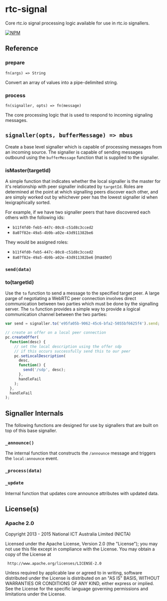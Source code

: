 # rtc-signal

Core rtc.io signal processing logic available for use in rtc.io signallers.


[![NPM](https://nodei.co/npm/rtc-signal.png)](https://nodei.co/npm/rtc-signal/)



## Reference

### prepare

```
fn(args) => String
```

Convert an array of values into a pipe-delimited string.

### process

```
fn(signaller, opts) => fn(message)
```

The core processing logic that is used to respond to incoming signaling
messages.

## `signaller(opts, bufferMessage) => mbus`

Create a base level signaller which is capable of processing
messages from an incoming source.  The signaller is capable of
sending messages outbound using the `bufferMessage` function
that is supplied to the signaller.

### isMaster(targetId)

A simple function that indicates whether the local signaller is the master
for it's relationship with peer signaller indicated by `targetId`.  Roles
are determined at the point at which signalling peers discover each other,
and are simply worked out by whichever peer has the lowest signaller id
when lexigraphically sorted.

For example, if we have two signaller peers that have discovered each
others with the following ids:

- `b11f4fd0-feb5-447c-80c8-c51d8c3cced2`
- `8a07f82e-49a5-4b9b-a02e-43d911382be6`

They would be assigned roles:

- `b11f4fd0-feb5-447c-80c8-c51d8c3cced2`
- `8a07f82e-49a5-4b9b-a02e-43d911382be6` (master)

### `send(data)`

### to(targetId)

Use the `to` function to send a message to the specified target peer.
A large parge of negotiating a WebRTC peer connection involves direct
communication between two parties which must be done by the signalling
server.  The `to` function provides a simple way to provide a logical
communication channel between the two parties:

```js
var send = signaller.to('e95fa05b-9062-45c6-bfa2-5055bf6625f4').send;

// create an offer on a local peer connection
pc.createOffer(
  function(desc) {
    // set the local description using the offer sdp
    // if this occurs successfully send this to our peer
    pc.setLocalDescription(
      desc,
      function() {
        send('/sdp', desc);
      },
      handleFail
    );
  },
  handleFail
);
```

## Signaller Internals

The following functions are designed for use by signallers that are built
on top of this base signaller.

### `_announce()`

The internal function that constructs the `/announce` message and triggers
the `local:announce` event.

### `_process(data)`

### `_update`

Internal function that updates core announce attributes with
updated data.

## License(s)

### Apache 2.0

Copyright 2013 - 2015 National ICT Australia Limited (NICTA)

   Licensed under the Apache License, Version 2.0 (the "License");
   you may not use this file except in compliance with the License.
   You may obtain a copy of the License at

     http://www.apache.org/licenses/LICENSE-2.0

   Unless required by applicable law or agreed to in writing, software
   distributed under the License is distributed on an "AS IS" BASIS,
   WITHOUT WARRANTIES OR CONDITIONS OF ANY KIND, either express or implied.
   See the License for the specific language governing permissions and
   limitations under the License.
